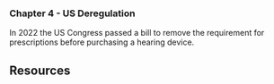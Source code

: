 ### Chapter 4 - US Deregulation

In 2022 the US Congress passed a bill to remove the requirement for prescriptions before purchasing a hearing device.

## Resources
